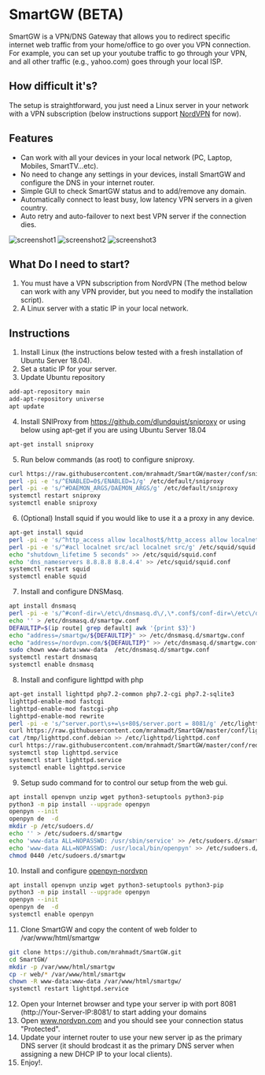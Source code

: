 # SmartGW (**BETA**)

SmartGW is a VPN/DNS Gateway that allows you to redirect specific internet web traffic from your home/office to go over you VPN connection. For example, you can set up your youtube traffic to go through your VPN, and all other traffic (e.g., yahoo.com) goes through your local ISP.

## How difficult it's?
The setup is straightforward, you just need a Linux server in your network with a VPN subscription (below instructions support <a href="http://nordvpn.com">NordVPN</a> for now).

## Features
* Can work with all your devices in your local network (PC, Laptop, Mobiles, SmartTV...etc).
* No need to change any settings in your devices, install SmartGW and configure the DNS in your internet router.
* Simple GUI to check SmartGW status and to add/remove any domain.
* Automatically connect to least busy, low latency VPN servers in a given country.
* Auto retry and auto-failover to next best VPN server if the connection dies.

![screenshot1](https://user-images.githubusercontent.com/957921/44305203-cfa78500-a37a-11e8-961c-cddea95773d2.png)
![screenshot2](https://user-images.githubusercontent.com/957921/44305204-d2a27580-a37a-11e8-881e-120f065df056.png)
![screenshot3](https://user-images.githubusercontent.com/957921/44305205-d46c3900-a37a-11e8-9c87-01e1b24ec4f1.png)

## What Do I need to start?
1. You must have a VPN subscription from NordVPN (The method below can work with any VPN provider, but you need to modify the installation script).
2. A Linux server with a static IP in your local network.


## Instructions
1. Install Linux (the instructions below tested with a fresh installation of Ubuntu Server 18.04).
2. Set a static IP for your server.
3. Update Ubuntu repository
``` bash
add-apt-repository main
add-apt-repository universe
apt update
```
4. Install SNIProxy from <a href="https://github.com/dlundquist/sniproxy">https://github.com/dlundquist/sniproxy</a> or using below using apt-get if you are using Ubuntu Server 18.04
``` bash
apt-get install sniproxy
```
5. Run below commands (as root) to configure sniproxy.
``` bash
curl https://raw.githubusercontent.com/mrahmadt/SmartGW/master/conf/sniproxy.conf -o /etc/sniproxy.conf
perl -pi -e 's/^ENABLED=0$/ENABLED=1/g' /etc/default/sniproxy
perl -pi -e 's/^#DAEMON_ARGS/DAEMON_ARGS/g' /etc/default/sniproxy
systemctl restart sniproxy
systemctl enable sniproxy
```
6. (Optional) Install squid if you would like to use it a a proxy in any device.
``` bash
apt-get install squid
perl -pi -e 's/^http_access allow localhost$/http_access allow localnet/g' /etc/squid/squid.conf
perl -pi -e 's/^#acl localnet src/acl localnet src/g' /etc/squid/squid.conf
echo "shutdown_lifetime 5 seconds" >> /etc/squid/squid.conf
echo 'dns_nameservers 8.8.8.8 8.8.4.4' >> /etc/squid/squid.conf
systemctl restart squid
systemctl enable squid
```
7. Install and configure DNSMasq.
``` bash
apt install dnsmasq
perl -pi -e 's/^#conf-dir=\/etc\/dnsmasq.d\/,\*.conf$/conf-dir=\/etc\/dnsmasq.d\/,\*.conf/g' /etc/dnsmasq.conf
echo '' > /etc/dnsmasq.d/smartgw.conf
DEFAULTIP=$(ip route| grep default| awk '{print $3}')
echo "address=/smartgw/${DEFAULTIP}" >> /etc/dnsmasq.d/smartgw.conf
echo "address=/nordvpn.com/${DEFAULTIP}" >> /etc/dnsmasq.d/smartgw.conf
sudo chown www-data:www-data  /etc/dnsmasq.d/smartgw.conf
systemctl restart dnsmasq
systemctl enable dnsmasq
```
8. Install and configure lighttpd with php
``` bash
apt-get install lighttpd php7.2-common php7.2-cgi php7.2-sqlite3
lighttpd-enable-mod fastcgi
lighttpd-enable-mod fastcgi-php
lighttpd-enable-mod rewrite              
perl -pi -e 's/^server.port\s+=\s+80$/server.port = 8081/g' /etc/lighttpd/lighttpd.conf
curl https://raw.githubusercontent.com/mrahmadt/SmartGW/master/conf/lighttpd.conf.debian -o /tmp/lighttpd.conf.debian
cat /tmp/lighttpd.conf.debian >> /etc/lighttpd/lighttpd.conf
curl https://raw.githubusercontent.com/mrahmadt/SmartGW/master/conf/redirect-index.html -o /var/www/html/index.html
systemctl stop lighttpd.service
systemctl start lighttpd.service
systemctl enable lighttpd.service
```
9. Setup sudo command for to control our setup from the web gui.
``` bash
apt install openvpn unzip wget python3-setuptools python3-pip
python3 -m pip install --upgrade openpyn
openpyn --init
openpyn de  -d
mkdir -p /etc/sudoers.d/
echo '' > /etc/sudoers.d/smartgw
echo 'www-data ALL=NOPASSWD: /usr/sbin/service' >> /etc/sudoers.d/smartgw
echo 'www-data ALL=NOPASSWD: /usr/local/bin/openpyn' >> /etc/sudoers.d/smartgw
chmod 0440 /etc/sudoers.d/smartgw
```
10. Install and configure <a href="https://github.com/jotyGill/openpyn-nordvpn">openpyn-nordvpn</a>
``` bash
apt install openvpn unzip wget python3-setuptools python3-pip
python3 -m pip install --upgrade openpyn
openpyn --init
openpyn de  -d
systemctl enable openpyn
```
11. Clone SmartGW and copy the content of web folder to /var/www/html/smartgw
``` bash
git clone https://github.com/mrahmadt/SmartGW.git
cd SmartGW/
mkdir -p /var/www/html/smartgw
cp -r web/* /var/www/html/smartgw
chown -R www-data:www-data /var/www/html/smartgw/
systemctl restart lighttpd.service
```
12. Open your Internet browser and type your server ip with port 8081 (http://Your-Server-IP:8081/ to start adding your domains
13. Open www.nordvpn.com and you should see your connection status "Protected".
14. Update your internet router to use your new server ip as the primary DNS server (it should brodcast it as the primary DNS server when assigning a new DHCP IP to your local clients).
15. Enjoy!.
